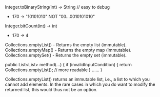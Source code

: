 Integer.toBinaryString(int) -> String // easy to debug
* 170 -> "10101010" NOT "00...0010101010"

Integer.bitCount(int) -> int 
* 170 -> 4

Collections.emptyList() - Returns the empty list (immutable).
Collections.emptyMap() - Returns the empty map (immutable).
Collections.emptySet() - Returns the empty set (immutable).


public List<List<String>> method(...) {
	if (invalidInputCondition) {
		return Collections.emptyList(); // more readable
	}
  ......
}
  
Collections.emptyList() returns an immutable list, i.e., a list to which you cannot add elements.
In the rare cases in which you do want to modify the returned list, this would thus not be an option.
